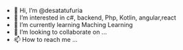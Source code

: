 - 👋 Hi, I’m @desatatufuria
- 👀 I’m interested in c#, backend, Php, Kotlin, angular,react
- 🌱 I’m currently learning Maching Learning
- 💞️ I’m looking to collaborate on ...
- 📫 How to reach me ...

<!---
desatatufuria/desatatufuria is a ✨ special ✨ repository because its `README.md` (this file) appears on your GitHub profile.
You can click the Preview link to take a look at your changes.
--->
